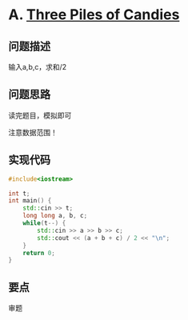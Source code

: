 # A. [Three Piles of Candies](https://codeforces.com/problemset/problem/1196/A)

## 问题描述

输入a,b,c，求和/2



## 问题思路

读完题目，模拟即可



注意数据范围！

## 实现代码

```c++
#include<iostream>

int t;
int main() {
	std::cin >> t;
	long long a, b, c;
	while(t--) {
		std::cin >> a >> b >> c;
		std::cout << (a + b + c) / 2 << "\n";
	}
	return 0;
} 
```



## 要点

审题